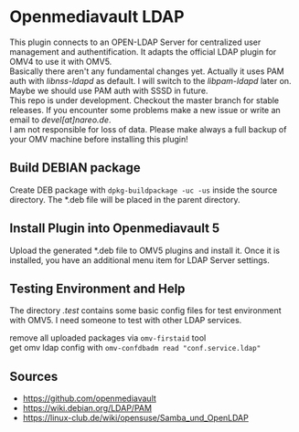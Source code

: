 # Openmediavault LDAP

This plugin connects to an OPEN-LDAP Server for centralized user management
and authentification. It adapts the official LDAP plugin for OMV4 to use it
with OMV5.  
Basically there aren't any fundamental changes yet. Actually it uses
PAM auth with *libnss-ldapd* as default. I will switch to the *libpam-ldapd*
later on. Maybe we should use PAM auth with SSSD in future.  
This repo is under development. Checkout the master branch for stable 
releases. If you encounter some problems make a new issue or write an email
to *devel[at]nareo.de*.  
I am not responsible for loss of data. Please
make always a full backup of your OMV machine before installing this plugin!

## Build DEBIAN package

Create DEB package with `dpkg-buildpackage -uc -us` inside the
source directory. The \*.deb file will be placed in the parent
directory.

## Install Plugin into Openmediavault 5

Upload the generated \*.deb file to OMV5 plugins and install it. Once it is
installed, you have an additional menu item for LDAP Server settings.

## Testing Environment and Help

The directory *.test* contains some basic config files for test environment
with OMV5. I need someone to test with other LDAP services.

remove all uploaded packages via `omv-firstaid` tool  
get omv ldap config with `omv-confdbadm read "conf.service.ldap"`  

## Sources
* https://github.com/openmediavault
* https://wiki.debian.org/LDAP/PAM
* https://linux-club.de/wiki/opensuse/Samba_und_OpenLDAP
